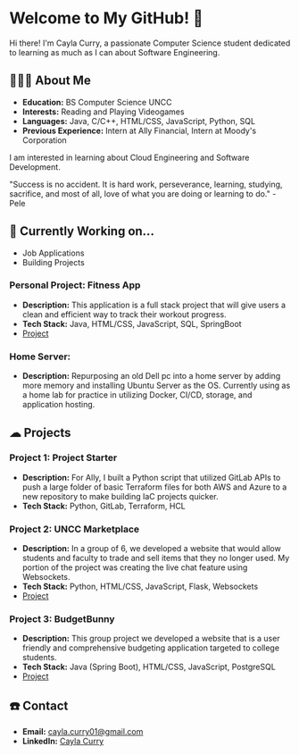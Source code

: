 # Welcome to My GitHub! 💫

Hi there! I'm Cayla Curry, a passionate Computer Science student dedicated to learning as much as I can about Software Engineering.

## 💁🏻‍♀️ About Me

- **Education:** BS Computer Science UNCC
- **Interests:** Reading and Playing Videogames
- **Languages:** Java, C/C++, HTML/CSS, JavaScript, Python, SQL
- **Previous Experience:** Intern at Ally Financial, Intern at Moody's Corporation

I am interested in learning about Cloud Engineering and Software Development. 

"Success is no accident. It is hard work, perseverance, learning, studying, sacrifice, and most of all, love of what you are doing or learning to do." -Pele

## 🔨 Currently Working on...
- Job Applications
- Building Projects

### Personal Project: Fitness App
- **Description:** This application is a full stack project that will give users a clean and efficient way to track their workout progress.  
- **Tech Stack:** Java, HTML/CSS, JavaScript, SQL, SpringBoot
- [Project](https://github.com/caycurry01/fitness_app.git)

### Home Server:
- **Description:** Repurposing an old Dell pc into a home server by adding more memory and installing Ubuntu Server as the OS. Currently using as a home lab for practice in utilizing Docker, CI/CD, storage, and application hosting. 

## ☁ Projects

### Project 1: Project Starter
- **Description:** For Ally, I built a Python script that utilized GitLab APIs to push a large folder of basic Terraform files for both AWS and Azure to a new repository to make building IaC projects quicker. 
- **Tech Stack:** Python, GitLab, Terraform, HCL

### Project 2: UNCC Marketplace
- **Description:** In a group of 6, we developed a website that would allow students and faculty to trade and sell items that they no longer used. My portion of the project was creating the live chat feature using Websockets. 
- **Tech Stack:** Python, HTML/CSS, JavaScript, Flask, Websockets
- [Project](https://github.com/AnessaLeng/3155FinalProject)

### Project 3: BudgetBunny
- **Description:** This group project we developed a website that is a user friendly and comprehensive budgeting application targeted to college students. 
- **Tech Stack:** Java (Spring Boot), HTML/CSS, JavaScript, PostgreSQL
- [Project](https://github.com/NicholasZoll/BudgetBunny)


## ☎️ Contact
- **Email:** cayla.curry01@gmail.com
- **LinkedIn:** [Cayla Curry](https://www.linkedin.com/in/caylacurry/)

